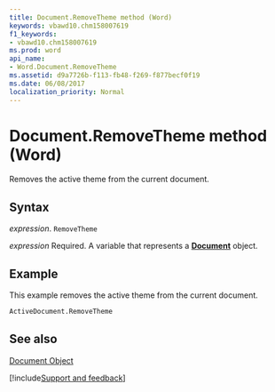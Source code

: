 ```yaml
---
title: Document.RemoveTheme method (Word)
keywords: vbawd10.chm158007619
f1_keywords:
- vbawd10.chm158007619
ms.prod: word
api_name:
- Word.Document.RemoveTheme
ms.assetid: d9a7726b-f113-fb48-f269-f877becf0f19
ms.date: 06/08/2017
localization_priority: Normal
---
```



# Document.RemoveTheme method (Word)

Removes the active theme from the current document.


## Syntax

_expression_. `RemoveTheme`

_expression_ Required. A variable that represents a **[Document](Word.Document.md)** object.


## Example

This example removes the active theme from the current document.


```vb
ActiveDocument.RemoveTheme
```


## See also


[Document Object](Word.Document.md)

[!include[Support and feedback](~/includes/feedback-boilerplate.md)]